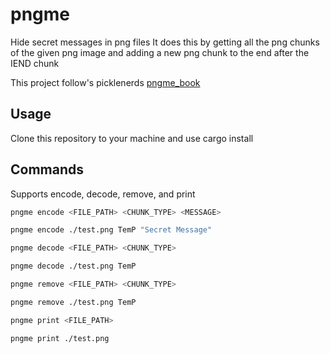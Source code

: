 # pngme
Hide secret messages in png files
It does this by getting all the png chunks of the given png image
and adding a new png chunk to the end after the IEND chunk


This project follow's picklenerds [pngme_book](https://picklenerd.github.io/pngme_book/introduction.html) 

## Usage

Clone this repository to your machine and use cargo install


## Commands
Supports encode, decode, remove, and print

```bash
pngme encode <FILE_PATH> <CHUNK_TYPE> <MESSAGE>
```
```bash
pngme encode ./test.png TemP "Secret Message"
```
```bash
pngme decode <FILE_PATH> <CHUNK_TYPE> 
```
```bash
pngme decode ./test.png TemP 
```
```bash
pngme remove <FILE_PATH> <CHUNK_TYPE> 
```
```bash
pngme remove ./test.png TemP 
```
```bash
pngme print <FILE_PATH> 
```
```bash
pngme print ./test.png 
```

